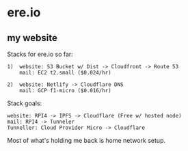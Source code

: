 # ere.io
## my website

Stacks for ere.io so far:
```
1)  website: S3 Bucket w/ Dist -> Cloudfront -> Route 53
    mail: EC2 t2.small ($0.024/hr)

2)  website: Netlify -> Cloudflare DNS
    mail: GCP f1-micro ($0.016/hr)
```

Stack goals:
```
website: RPI4 -> IPFS -> Cloudflare (Free w/ hosted node)
mail: RPI4 -> Tunneler
Tunneller: Cloud Provider Micro -> Cloudflare
```

Most of what's holding me back is home network setup.